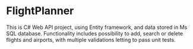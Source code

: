 # FlightPlanner
This is C# Web API project, using Entity framework, and data stored in Ms SQL database. Functionality includes possibility to 
add, search or delete flights and airports, with multiple validations letting to pass unit tests.
